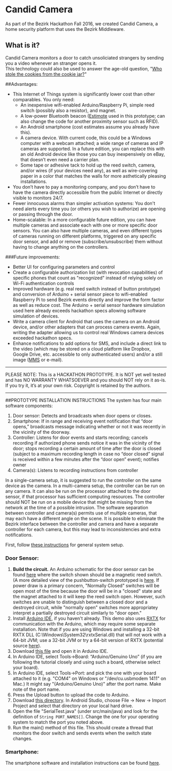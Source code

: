 # Candid Camera
As part of the Bezirk Hackathon Fall 2016, we created Candid Camera, a home security platform that uses the Bezirk Middleware.

## What is it?
Candid Camera monitors a door to catch unsoliciated strangers by sending you a video whenever an stranger opens it.  
This technology could also be used to answer the age-old question, "[Who stole the cookies from the cookie jar?](https://en.wikipedia.org/wiki/Who_Stole_the_Cookie_from_the_Cookie_Jar%3F)"

##Advantages:
 - This Internet of Things system is significantly lower cost than other comparables.  You only need:  
   - An inexpensive wifi-enabled Arduino/Raspberry Pi, simple reed switch (possibly also a resistor), and magnet.
   - A low-power Bluetooth beacon ([Estimote](http://estimote.com/#get-beacons-section) used in this prototype; can also change the code for another proximity sensor such as RFID).
   - An Android smartphone (cost estimates assume you already have this).
   - A camera device.  With current code, this could be a Windows computer with a webcam attached; a wide range of cameras and IP cameras are supported.  In a future edition, you can replace this with an old Android device like those you can buy inexpensively on eBay, that doesn’t even need a carrier plan.  
   - Some tape or adhesive tack to hold up the reed switch, camera, and/or wires (if your devices need any), as well as wire-covering paper in a color that matches the walls for more asthetically pleasing installations.   
 - You don’t have to pay a monitoring company, and you don’t have to have the camera directly accessible from the public Internet or directly visible to monitors 24/7.
 - Fewer innocuous alarms than simpler activation systems:  You don't need alerts every time you (or others you wish to authorize) are opening or passing through the door. 
 - Home-scalable: In a more configurable future edition, you can have multiple cameras and associate each with one or more specific door sensors.  You can also have multiple cameras, and even different types of cameras running on different platforms, triggered on any specific door sensor, and add or remove (subscribe/unsubscribe) them without having to change anything on the controllers. 

###Future improvements:
 - Better UI for configuring parameters and control
 - Create a configurable authorization list (with revocation capabilities) of specific phones that count as "recognized" instead of relying solely on Wi-Fi authentication controls
 - Improved hardware (e.g. real reed switch instead of button prototype) and conversion of Arduino + serial sensor piece to wifi-enabled Raspberry Pi to send Bezirk events directly and improve the form factor as well as reduce cost.  The Arduino + serial sensor hardware simulation used here already exceeds hackathon specs allowing software simulation of devices.
 - Write a camera client for Android that uses the camera on an Android device, and/or other adapters that can process camera events.  Again, writing the adapter allowing us to control real Windows camera devices exceeded hackathon specs.
 - Enhance notifications to add options for SMS, and include a direct link to the video (which may be stored on a cloud platform like Dropbox, Google Drive, etc. accessible to only authenticated users) and/or a still image ([MMS](https://en.wikipedia.org/wiki/Multimedia_Messaging_Service) or e-mail).

------------------------
PLEASE NOTE:  This is a HACKATHON PROTOTYPE.  It is NOT yet well tested and has NO WARRANTY WHATSOEVER and you should NOT rely on it as-is.  If you try it, it’s at your own risk.
Copyright is retained by the authors.  

------------------
##PROTOTYPE INSTALLATION INSTRUCTIONS
The system has four main software components:
 1.  Door sensor: Detects and broadcasts when door opens or closes.
 2.  Smartphone: If in range and receiving event notification that “door opens,” broadcasts message indicating whether or not it was recently in the vicinity of the doorway.  
 3.  Controller: Listens for door events and starts recording; cancels recording if authorized phone sends notice it was in the vicinity of the door; stops recording a certain amount of time after the door is closed (subject to a maximum recording length in case no “door closed” signal is received within a few minutes after the “door open” event); notifies owner
 4.  Camera(s): Listens to recording instructions from controller


In a single-camera setup, it is suggested to run the controller on the same device as the camera.  In a multi-camera setup, the controller can be run on any camera.  It can also be run on the processor attached to the door sensor, if that processor has sufficient computing resources.  The controller should NOT be run on a mobile device that might be missing from the network at the time of a possible intrusion.  The software separation between controller and camera(s) permits use of multiple cameras, that may each have a different angle on the scene.  It is possible to eliminate the Bezirk interface between the controller and camera and have a separate controller for each camera, but this may lead to inconsistencies and extra notifications.

First, follow [these instructions](http://developer.bezirk.com/documentation/installation.php) for general system setup. 

### Door Sensor:
 1.  **Build the circuit.**  An Arduino schematic for the door sensor can be found [here](https://raw.githubusercontent.com/wbt/BezirkSec/master/ArduinoCode/Screen%20Shot%202016-10-29%20at%2011.18.12%20PM.png) where the switch shown should be a magnetic reed switch.  (A more detailed view of the pushbutton-switch prototyped is [here](https://raw.githubusercontent.com/wbt/BezirkSec/master/ArduinoCode/Screen%20Shot%202016-10-29%20at%209.58.07%20PM.png).  If power draw is a primary concern, "Normally Closed" switches will be open most of the time because the door will be in a "closed" state and the magnet attached to it will keep the reed switch open.  However, such switches are unable to distinguish between a closed door and a destroyed circuit, while "normally open" switches more appropriatey interpret a partially destroyed circuit similarly to "door open." 
 2.  Install [Arduino IDE](https://www.arduino.cc/en/Main/Software), if you haven't already.  This demo also uses [RXTX](http://rxtx.qbang.org/wiki/index.php/Download) for communication with the Arduino, which may require some separate installation.  Note that if you are using Windows and installing a 32-bit RXTX DLL (C:\Windows\System32\rxtxSerial.dll) that will not work with a 64-bit JVM; use a 32-bit JVM or try a 64-bit version of RXTX (potential source [here](http://jlog.org/rxtx-win.html)).
 3. Download [this file](https://github.com/wbt/BezirkSec/blob/master/ArduinoCode/SerialReadDigital/SerialReadDigital.ino) and open it in Arduino IDE.
 4. In Arduino IDE, select Tools->Board: “Arduino/Genuino Uno” (if you are following the tutorial closely and using such a board, otherwise select your board).
 5. In Arduino IDE, select Tools->Port: and pick the one with your board attached to it (e.g. "COM4" on Windows or "/dev/cu.usbmodem 1411" on Mac.)  It might say "(Arduino/Genuino Uno)" after the port name.  Make note of the port name. 
 6. Press the Upload button to upload the code to Arduino. 
 7. Download [this directory](https://github.com/wbt/BezirkSec/tree/master/DoorPublish).  In Android Studio, choose File -> New -> Import Project and select that directory on your local hard drive.
 8. Open the file "SerialTest.java" (under src/main/java) and look for the definition of `String PORT_NAMES[]`.  Change the one for your operating system to match the port you noted above. 
 9. Run the main() method of this file.  This should create a thread that monitors the door switch and sends events when the switch state changes.  
 
### Smartphone:
The smartphone software and installation instructions can be found [here](https://github.com/boyP/EstimoteAdapterBezirk).


